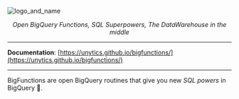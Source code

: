 ![logo_and_name](https://user-images.githubusercontent.com/111615732/186508787-6af04ed0-4750-4c49-926a-eacfd4a3dfbb.png)
<p align="center">
    <em>Open BigQuery Functions, SQL Superpowers, The DataWarehouse in the middle</em>
</p>

---

**Documentation**: <a href="https://unytics.github.io/bigfunctions/" target="_blank">[https://unytics.github.io/bigfunctions/](https://unytics.github.io/bigfunctions/)</a>

---

BigFunctions are open BigQuery routines that give you new *SQL powers* in BigQuery 💪.

